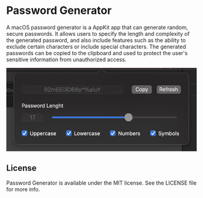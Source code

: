 # Password Generator

A macOS password generator is a AppKit app that can generate random, secure passwords. It allows users to specify the length and complexity of the generated password, and also include features such as the ability to exclude certain characters or include special characters. The generated passwords can be copied to the clipboard and used to protect the user's sensitive information from unauthorized access.

<img src="https://github.com/robertpinl/PasswordGenerator-AppKit/blob/main/ReadmeAssets/PasswordGenerator.png" height="220" />

## License
Password Generator is available under the MIT license. See the LICENSE file for more info.
